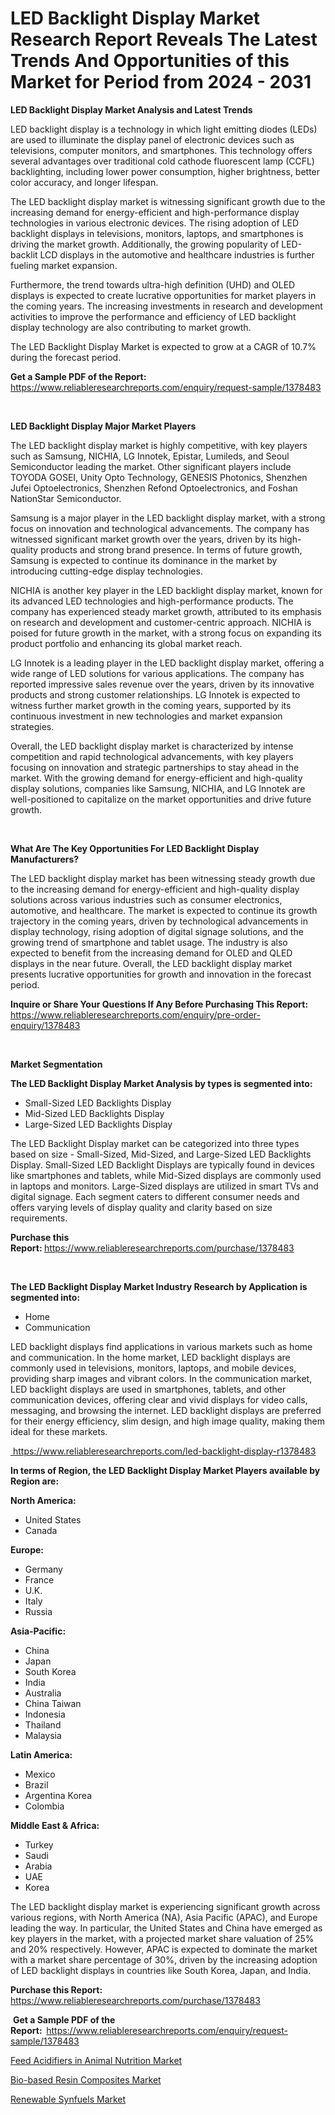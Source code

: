 <p><h1>LED Backlight Display Market Research Report Reveals The Latest Trends And Opportunities of this Market for Period from 2024 - 2031</h1></p><p><strong>LED Backlight Display Market Analysis and Latest Trends</strong></p>
<p><p>LED backlight display is a technology in which light emitting diodes (LEDs) are used to illuminate the display panel of electronic devices such as televisions, computer monitors, and smartphones. This technology offers several advantages over traditional cold cathode fluorescent lamp (CCFL) backlighting, including lower power consumption, higher brightness, better color accuracy, and longer lifespan.</p><p>The LED backlight display market is witnessing significant growth due to the increasing demand for energy-efficient and high-performance display technologies in various electronic devices. The rising adoption of LED backlight displays in televisions, monitors, laptops, and smartphones is driving the market growth. Additionally, the growing popularity of LED-backlit LCD displays in the automotive and healthcare industries is further fueling market expansion.</p><p>Furthermore, the trend towards ultra-high definition (UHD) and OLED displays is expected to create lucrative opportunities for market players in the coming years. The increasing investments in research and development activities to improve the performance and efficiency of LED backlight display technology are also contributing to market growth.</p><p>The LED Backlight Display Market is expected to grow at a CAGR of 10.7% during the forecast period.</p></p>
<p><strong>Get a Sample PDF of the Report:&nbsp;</strong> <a href="https://www.reliableresearchreports.com/enquiry/request-sample/1378483">https://www.reliableresearchreports.com/enquiry/request-sample/1378483</a></p>
<p>&nbsp;</p>
<p><strong>LED Backlight Display Major Market Players</strong></p>
<p><p>The LED backlight display market is highly competitive, with key players such as Samsung, NICHIA, LG Innotek, Epistar, Lumileds, and Seoul Semiconductor leading the market. Other significant players include TOYODA GOSEI, Unity Opto Technology, GENESIS Photonics, Shenzhen Jufei Optoelectronics, Shenzhen Refond Optoelectronics, and Foshan NationStar Semiconductor.</p><p>Samsung is a major player in the LED backlight display market, with a strong focus on innovation and technological advancements. The company has witnessed significant market growth over the years, driven by its high-quality products and strong brand presence. In terms of future growth, Samsung is expected to continue its dominance in the market by introducing cutting-edge display technologies.</p><p>NICHIA is another key player in the LED backlight display market, known for its advanced LED technologies and high-performance products. The company has experienced steady market growth, attributed to its emphasis on research and development and customer-centric approach. NICHIA is poised for future growth in the market, with a strong focus on expanding its product portfolio and enhancing its global market reach.</p><p>LG Innotek is a leading player in the LED backlight display market, offering a wide range of LED solutions for various applications. The company has reported impressive sales revenue over the years, driven by its innovative products and strong customer relationships. LG Innotek is expected to witness further market growth in the coming years, supported by its continuous investment in new technologies and market expansion strategies.</p><p>Overall, the LED backlight display market is characterized by intense competition and rapid technological advancements, with key players focusing on innovation and strategic partnerships to stay ahead in the market. With the growing demand for energy-efficient and high-quality display solutions, companies like Samsung, NICHIA, and LG Innotek are well-positioned to capitalize on the market opportunities and drive future growth.</p></p>
<p>&nbsp;</p>
<p><strong>What Are The Key Opportunities For LED Backlight Display Manufacturers?</strong></p>
<p><p>The LED backlight display market has been witnessing steady growth due to the increasing demand for energy-efficient and high-quality display solutions across various industries such as consumer electronics, automotive, and healthcare. The market is expected to continue its growth trajectory in the coming years, driven by technological advancements in display technology, rising adoption of digital signage solutions, and the growing trend of smartphone and tablet usage. The industry is also expected to benefit from the increasing demand for OLED and QLED displays in the near future. Overall, the LED backlight display market presents lucrative opportunities for growth and innovation in the forecast period.</p></p>
<p><strong>Inquire or Share Your Questions If Any Before Purchasing This Report:</strong> <a href="https://www.reliableresearchreports.com/enquiry/pre-order-enquiry/1378483">https://www.reliableresearchreports.com/enquiry/pre-order-enquiry/1378483</a></p>
<p>&nbsp;</p>
<p><strong>Market Segmentation</strong></p>
<p><strong>The LED Backlight Display Market Analysis by types is segmented into:</strong></p>
<p><ul><li>Small-Sized LED Backlights Display</li><li>Mid-Sized LED Backlights Display</li><li>Large-Sized LED Backlights Display</li></ul></p>
<p><p>The LED Backlight Display market can be categorized into three types based on size - Small-Sized, Mid-Sized, and Large-Sized LED Backlights Display. Small-Sized LED Backlight Displays are typically found in devices like smartphones and tablets, while Mid-Sized displays are commonly used in laptops and monitors. Large-Sized displays are utilized in smart TVs and digital signage. Each segment caters to different consumer needs and offers varying levels of display quality and clarity based on size requirements.</p></p>
<p><strong>Purchase this Report:&nbsp;</strong><a href="https://www.reliableresearchreports.com/purchase/1378483">https://www.reliableresearchreports.com/purchase/1378483</a></p>
<p>&nbsp;</p>
<p><strong>The LED Backlight Display Market Industry Research by Application is segmented into:</strong></p>
<p><ul><li>Home</li><li>Communication</li></ul></p>
<p><p>LED backlight displays find applications in various markets such as home and communication. In the home market, LED backlight displays are commonly used in televisions, monitors, laptops, and mobile devices, providing sharp images and vibrant colors. In the communication market, LED backlight displays are used in smartphones, tablets, and other communication devices, offering clear and vivid displays for video calls, messaging, and browsing the internet. LED backlight displays are preferred for their energy efficiency, slim design, and high image quality, making them ideal for these markets.</p></p>
<p><a href="https://www.reliableresearchreports.com/led-backlight-display-r1378483">&nbsp;https://www.reliableresearchreports.com/led-backlight-display-r1378483</a></p>
<p><strong>In terms of Region, the LED Backlight Display Market Players available by Region are:</strong></p>
<p>
    <p> <strong> North America: </strong>
        <ul>
            <li>United States</li>
            <li>Canada</li>
        </ul>
        </p> 
    <p> <strong> Europe: </strong>
        <ul>
            <li>Germany</li>
            <li>France</li>
            <li>U.K.</li>
            <li>Italy</li>
            <li>Russia</li>
        </ul>
        </p> 
    <p> <strong> Asia-Pacific: </strong>
        <ul>
            <li>China</li>
            <li>Japan</li>
            <li>South Korea</li>
            <li>India</li>
            <li>Australia</li>
            <li>China Taiwan</li>
            <li>Indonesia</li>
            <li>Thailand</li>
            <li>Malaysia</li>
        </ul>
        </p> 
    <p> <strong> Latin America: </strong>
        <ul>
            <li>Mexico</li>
            <li>Brazil</li>
            <li>Argentina Korea</li>
            <li>Colombia</li>
        </ul>
        </p> 
    <p> <strong> Middle East & Africa: </strong>
        <ul>
            <li>Turkey</li>
            <li>Saudi</li>
            <li>Arabia</li>
            <li>UAE</li>
            <li>Korea</li>
        </ul>
    </p>
    </p>
<p><p>The LED backlight display market is experiencing significant growth across various regions, with North America (NA), Asia Pacific (APAC), and Europe leading the way. In particular, the United States and China have emerged as key players in the market, with a projected market share valuation of 25% and 20% respectively. However, APAC is expected to dominate the market with a market share percentage of 30%, driven by the increasing adoption of LED backlight displays in countries like South Korea, Japan, and India.</p></p>
<p><strong>Purchase this Report: </strong><a href="https://www.reliableresearchreports.com/purchase/1378483">https://www.reliableresearchreports.com/purchase/1378483</a></p>
<p>&nbsp;<strong>Get a Sample PDF of the Report:&nbsp;&nbsp;</strong><a href="https://www.reliableresearchreports.com/enquiry/request-sample/1378483">https://www.reliableresearchreports.com/enquiry/request-sample/1378483</a></p>
<p><strong></strong></p>
<p><p><a href="https://www.linkedin.com/pulse/feed-acidifiers-animal-nutrition-market-research-report-pg7de?trackingId=1ag%2BDkrkArFH6GDdGFDYkg%3D%3D">Feed Acidifiers in Animal Nutrition Market</a></p><p><a href="https://www.linkedin.com/pulse/bio-based-resin-composites-market-share-amp-new-trends-2zl2e?trackingId=25n9larq7U7J2QPf%2BW%2BI2A%3D%3D">Bio-based Resin Composites Market</a></p><p><a href="https://www.linkedin.com/pulse/renewable-synfuels-market-growth-trends-covid-19-impact-forecasts-1ildf?trackingId=TG%2BeAZWt8daJ35wm0TS8Lw%3D%3D">Renewable Synfuels Market</a></p></p>